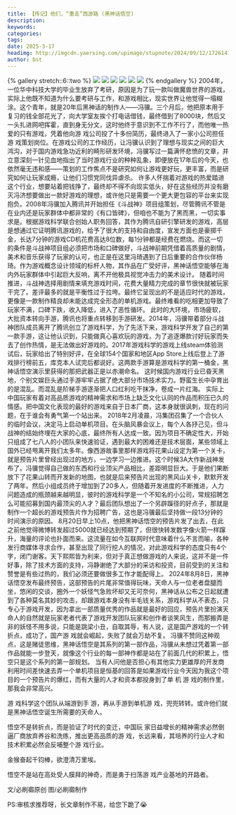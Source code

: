 ```yaml
---
title: 【传记】他们，“重走”西游路 (黑神话悟空)
description: 
keywords: 
categories: 
tags: 
date: 2025-3-17
headimg: http://imgcdn.yaerxing.com/upimage/stupnote/2024/09/12/1726141941_12009103_6063.jpg
author: bst
---
```


{% gallery stretch::6::two %}
![](https://imgcdn.yaerxing.com/upimage/stupnote/2024/09/12/1726141941_12009103_6063.jpg)
![](https://imgcdn.yaerxing.com/upimage/stupnote/2024/08/20/1724119103_12009103_5800.jpg)
![](https://imgcdn.yaerxing.com/upimage/stupnote/2024/08/20/1724119104_12009103_1651.jpg)
![](https://imgcdn.yaerxing.com/upimage/stupnote/2024/08/20/1724119105_12009103_2317.jpg)
![](https://imgcdn.yaerxing.com/upimage/stupnote/2024/08/20/1724119106_12009103_8852.jpg)
![](https://imgcdn.yaerxing.com/upimage/stupnote/2024/08/20/1724119107_12009103_4582.jpg)
{% endgallery %}
2004年，一位华中科技大学的毕业生放弃了考研，原因是为了玩一款叫做魔兽世界的游戏，实际上他既不知道为什么要考研与工作，和游戏相比，现实世界让他觉得一塌糊涂。这个青年，就是20年后黑神话的制作人——冯骥。三个月后，他把原本用于复习的钱全部花光了，向大学室友挨个打电话借钱，最终借到了8000块，然后又一头扎进网吧挥霍，直到身无分文，这时他终于意识到不工作不行了，而他唯一热爱的只有游戏，凭着他向游 戏公司投了十多份简历，最终进入了一家小公司担任游 戏策划岗位。在游戏公司的工作经历，让冯骥认识到了理想与现实之间的巨大鸿沟，对于国内游戏急功近利的畸形研发环境，冯骥写过一篇满怀悲愤的文章，并立意深刻一针见血地指出了当时游戏行业的种种乱象，即便放在17年后的今天，也依然毫无违和感——策划的工作焦点不是研究如何让游戏更好玩，更丰富，而是研究如何让玩家成瘾，让他们习惯党同伐异虐杀。
许多人怀揣着对游戏的热爱踏进这个行业，想要站着把钱挣了，最终却不得不向现实低头，好在这些经历并没有磨灭冯济想要做出一款好游戏的理想，或许他只是需要一个更大更包容的平台来实现抱负。2008年冯骥加入腾讯并开始担任《斗战神》项目组策划，尽管腾讯不管是在业内还是玩家群体中都非常的《有口皆碑》，但咱也不能为了黑而黑，一切实事求是。根据游戏科学联合创始人职务回答，其作为腾讯自研引擎研发的游戏，高层是想通过它证明腾讯游戏的，给予了很大的支持和自由度，宣发方面也是豪掷千金，长达7分钟的游戏CD机花费高达8位数，每1分钟都是经费在燃烧。而这一切的条件是斗战神项目组必须把市场和口碑做好，斗战神前期凭借着高质量的剧情，美术和音乐获得了玩家的认可，也正是在这里冯琦遇到了日后重要的合作伙伴杨琦。作为游戏概念设计领域的标杆人物，其作品在广受好评，黑神话悟空能够在海内外玩家群体中引起巨大反响，离不开他极具视觉冲击力的美术设计。
随着时间推进，斗战神选择用剧情来填充游戏时间，花费大量精力完成的章节很快就被玩家干完了。差评最多的就是平衡性过于拉垮。最终它呈现出的不是适应时代的游戏，更像是一款制作精良却未能达成完全形态的单机游戏。最终难看的吃相更加导致了玩家不满，口碑下跌，收入降低，进入了恶性循环。
此时的大环境，市场疲软，大批资本转向手游，腾讯也将重点转移到手游研发。2014年，冯骥带着部分斗战神团队成员离开了腾讯创立了游戏科学，为了先活下来，游戏科学开发了自己的第一款手游，这让他认识到，只能做真心喜欢玩的游戏，为了追逐爆款讨好玩家而失去了创作热情，是无法做出好游戏的。2017年游戏科学的游戏上线steam体验测试后，玩家给出了特别好评，在全球154个国家和地区App Store上线后登上了游戏排行榜前五，库克本人试完后都说好。这两款手游算是游戏科学的第一桶金，黑神话悟空演示里获得的那把武器正是以赤潮命名。
这时候国内游戏行业已昏天黑地，个别文娱巨头通过手游牢牢占据了绝大部分市场技术实力。野蛮生长中孕育出的是混乱。而混乱是阶梯手游逐渐把人口红利吃干抹净，卷成一片红海。
实际上中国玩家有着对高品质游戏的精神需求和市场上缺乏文化认同的作品而积压已久的情感。把中国文化表现的最好的游戏来自于日本厂商，这本身就很讽刺，现在的问题，在于谁会有勇气第一个站出来。
2018年2月凌晨，冯集团召集了一个合伙人的临时会议，决定马上启动单机项目。在头脑风暴会议上，每个人各抒己见，但斗战神的结始终埋在大家的心底，最终所有人达成一致。因为项目不确定性大，开始只组成了七八人的小团队来快速验证，遇到最大的困难还是技术层面，某些领域上国外已经甩离开我们太多年。像西游故事里那样游戏将花果山设定为第一个关卡，就是预告片里曾经出现过的地方，一边学习一边推进。这个时候3A大作新战神发布了。冯骥觉得自己做的东西和行业顶尖产品相比，差距明显巨大。于是他们果断放下了花果山转而开发新的地图，也就是后来预告片出现的黑风山关卡，默默开发了两年。然后小组成员终于增加到了20多人，但随着开发进度的不断推进，人力问题造成的瓶颈越来越明显，彼时的游戏科学是一个不知名的小公司，常规招聘怎么可能招募到国内最顶尖的人才？最后团队想出了一个另辟蹊径的好点子，那就是制作一个超长的游戏预告片作为招聘广告，这也是冯骥最后坚持做一段13分钟的时间演示的原因。
8月20日早上10点，他把黑神话悟空的预告片发了出去，在此之前他觉得微博转发超过5000就已经达到预期了，但很快转发数字像火箭一样蹿升，海量的评论也扑面而来。这流量在如今互联网时代意味着什么不言而喻，各种发行商媒体寻求合作，甚至出现了同行挖人的情况，对此游戏科学的态度只有4个字，闭门谢客。天下熙熙皆为利来，但对于真正想做游戏的人来说，这并不是一件好事，除了技术方面的支持，冯静谢绝了大部分的采访和投资，目前受到的关注和赞誉是有些过热的，我们必须还要做很多工作才能配得上。
2024年8月8日，黑神话悟空发布最终预告，这部预告的片尾非常值得玩味，天命人与一位老者盘腿而坐，悠闲的交谈，圈外一个妖怪气急败坏却又无可奈何，黑神话从公布之日起就遭到了各种莫名其妙的攻击，却跟游戏本身没有半毛钱关系，游戏科学从不表态，只专心于游戏开发，因为拿出一部质量优秀的作品就是最好的回应，预告片里扮演天命人的自然就是玩家老者代表了游戏开发团队玩家和创作者谈笑风生，而那搬弄是非的妖怪不用多说，只能是跳梁小丑，自取其辱，有人说，这是国产游戏的一个转折点，成功了，国产游 戏就会崛起，失败了就会万劫不复。
冯骥不赞同这种观点，这是赌徒思维，黑神话悟空是其系列的第一部作品，冯骥从未想过凭着第一部作品就能一步登天，就像这个行业的每一部神作都是站在了前面几代的积累上，悟空只是这个系列的第一部规划。
当有人问他是否担心有其他实力更雄厚的开发商利用时间差快速去弄一个单机项目是恒基的回答是如果游戏行业今天因为我这个项目的一个预告片的爆红，而有大量的人才和资本都投身到了单 机 游 戏的制作里，那我会非常高兴。

游 戏科学这个团队从端游到手 游，再从手游到单机游 戏，兜兜转转。或许他们就是黑神话悟空诞生所需要的天命人。

悟空不是转折点，而是验证了时代的变迁，中国玩 家日益增长的精神需求必然倒逼厂商放弃养谷和洗练，推出更高品质的游 戏，长远来看，其培养的行业人才和技术积累必然会反哺整个游 戏行业。

金猴奋起千钧棒，欲澄清万里埃。

悟空不是站在高处受人膜拜的神奇，而是勇于扫荡游 戏产业基地的开路者。


文/必刷禵原创
图/必刷禵制作

PS:审核求推荐呀，长文章制作不易，给您下跪了😭
